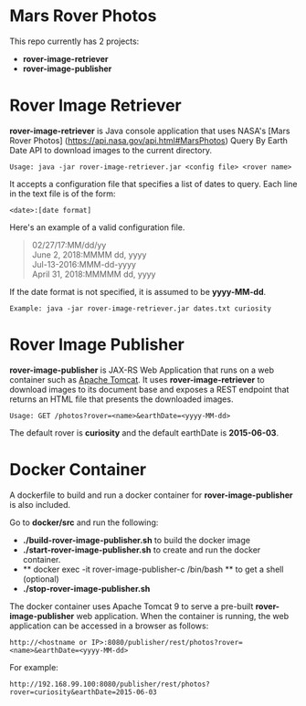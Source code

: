 # Mars Rover Photos

This repo currently has 2 projects:

- **rover-image-retriever**
- **rover-image-publisher**

# Rover Image Retriever

**rover-image-retriever** is Java console application that uses NASA's [Mars Rover Photos] (https://api.nasa.gov/api.html#MarsPhotos)  Query By Earth Date API to download images to the current directory.

`Usage: java -jar rover-image-retriever.jar <config file> <rover name>`

It accepts a configuration file that specifies a list of dates to query. Each line in the text file is of the form:

`<date>:[date format]`

Here's an example of a valid configuration file.

>02/27/17:MM/dd/yy  
>June 2, 2018:MMMM dd, yyyy  
>Jul-13-2016:MMM-dd-yyyy  
>April 31, 2018:MMMMM dd, yyyy  

If the date format is not specified, it is assumed to be **yyyy-MM-dd**.

`Example: java -jar rover-image-retriever.jar dates.txt curiosity`

# Rover Image Publisher

**rover-image-publisher** is JAX-RS Web Application that runs on a web container such as [Apache Tomcat](http://tomcat.apache.org/tomcat-9.0-doc/). It uses **rover-image-retriever** to download images to its document base and exposes a REST endpoint that returns an HTML file that presents the downloaded images.

`Usage: GET /photos?rover=<name>&earthDate=<yyyy-MM-dd>` 

The default rover is **curiosity** and the default earthDate is **2015-06-03**.

# Docker Container

A dockerfile to build and run a docker container for **rover-image-publisher** is also included.

Go to **docker/src** and run the following:

- **./build-rover-image-publisher.sh** to build the docker image
- **./start-rover-image-publisher.sh** to create and run the docker container.
- ** docker exec -it rover-image-publisher-c  /bin/bash ** to get a shell (optional)
- **./stop-rover-image-publisher.sh**

The docker container uses Apache Tomcat 9 to serve a pre-built **rover-image-publisher** web application. When the container is running, the web application can be accessed in a browser as follows:

`http://<hostname or IP>:8080/publisher/rest/photos?rover=<name>&earthDate=<yyyy-MM-dd>`

For example:

`http://192.168.99.100:8080/publisher/rest/photos?rover=curiosity&earthDate=2015-06-03`